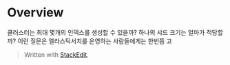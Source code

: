 # Overview

클러스터는 최대 몇개의 인덱스를 생성할 수 있을까? 하나의 샤드 크기는 얼마가 적당할까? 이런 질문은 엘라스틱서치를 운영하는 사람들에게는 한번쯤 고


> Written with [StackEdit](https://stackedit.io/).
<!--stackedit_data:
eyJoaXN0b3J5IjpbLTYxMTQ2NTI4Nl19
-->
